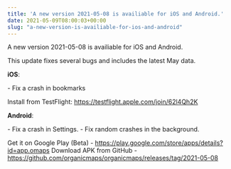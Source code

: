 ```yaml
---
title: 'A new version 2021-05-08 is availiable for iOS and Android.'
date: 2021-05-09T08:00:03+00:00
slug: "a-new-version-is-availiable-for-ios-and-android"
---
```


A new version 2021-05-08 is availiable for iOS and Android.

This update fixes several bugs and includes the latest May data.

**iOS**:

\- Fix a crash in bookmarks

Install from TestFlight: <https://testflight.apple.com/join/62l4Qh2K>

**Android**:

\- Fix a crash in Settings.
\- Fix random crashes in the background.

Get it on Google Play (Beta) - <https://play.google.com/store/apps/details?id=app.omaps>
Download APK from GitHub - <https://github.com/organicmaps/organicmaps/releases/tag/2021-05-08>
